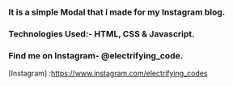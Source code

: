 ### It is a simple Modal that i made for my Instagram blog.


### Technologies Used:- HTML, CSS & Javascript.


### Find me on Instagram- @electrifying_code.

[Instagram] :https://www.instagram.com/electrifying_codes